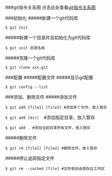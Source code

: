 ###git指令关系图
点击此处查看[git指令关系图](http://ndpsoftware.com/git-cheatsheet.html)

###初始化
#####新建一个git代码库
<pre><code>$ git init</code></pre>
#####新建一个目录并且初始化为git代码库
<pre><code>$ git init 目录名称</code></pre>
#####克隆一个git代码库
<pre><code>$ git clone xxx.git</code></pre>

###配置
#####配置文件
#####显示git配置
<pre><code>$ git config --list</code></pre>

###添加、删除文件
#####添加文件
<pre><code>$ git add [file1] [file2] #添加多个文件，放入暂存</code></pre>
<pre><code>$ git add [dir] </code> #添加指定目录，放入暂存</pre>
<pre><code>$ git add . #添加当前目录所有文件，放入暂存</code></pre>
#####删除文件
<pre><code>$ git rm [file1] [file2] #删除文件，放入暂存</code></pre>
#####停止追踪指定文件
<pre><code>$ git rm --cached [file] #文件依旧会保存在工作区</code></pre>
